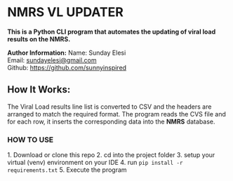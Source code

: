 # NMRS VL UPDATER
<b>This is a Python CLI program that automates the updating of viral load results on the NMRS.</b>

**Author Information:**
Name: Sunday Elesi <br>
Email: sundayelesi@gmail.com<br>
Github: https://github.com/sunnyinspired
## How It Works:
The Viral Load results line list is converted to CSV and the headers are arranged to match the required format.
The program reads the CVS file and for each row, it inserts the corresponding data into the
**NMRS** database.

<h3>HOW TO USE</h3>
1. Download or clone this repo
2. cd into the project folder
3. setup your virtual (venv) environment on your IDE
4. run <code>pip install -r requirements.txt</code>
5. Execute the program
